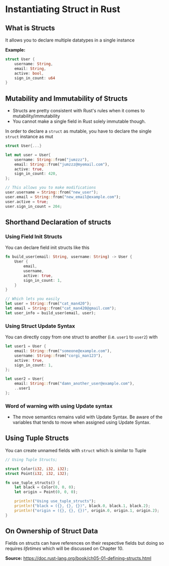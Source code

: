 # Instantiating Struct in Rust

## What is Structs

It allows you to declare multiple datatypes in a single instance

**Example:**
```rust
struct User {
    username: String,
    email: String,
    active: bool,
    sign_in_count: u64
}

```

## Mutability and Immutability of Structs
- Structs are pretty consistent with Rust's rules when it comes to mutability/immutability
- You cannot make a single field in Rust solely immutable though.

In order to declare a `struct` as mutable, you have to declare the single `struct` instance as mut

```rust
struct User{...}

let mut user = User{
    username: String::from("jumzzz"),
    email: String::from("jumzzz@myemail.com"),
    active: true,
    sign_in_count: 420,
};

// This allows you to make modifications
user.username = String::from("new_user");
user.email = String::from("new_email@example.com");
user.active = true;
user.sign_in_count = 204; 

```

## Shorthand Declaration of structs

### Using Field Init Structs

You can declare field init structs like this
```rust
fn build_user(email: String, username: String) -> User {
    User {
        email,
        username,
        active: true,
        sign_in_count: 1,
    }
}

// Which lets you easily
let user = String::from("cat_man420");
let email = String::from("cat_man420@gmail.com");
let user_info = build_user(email, user);

```

### Using Struct Update Syntax

You can directly copy from one struct to another (i.e. `user1` to `user2`) with

```rust
let user1 = User {
    email: String::from("someone@example.com"),
    username: String::from("corgi_man123"),
    active: true,
    sign_in_count: 1,
};

let user2 = User{
    email: String::from("damn_another_user@example.com"),
    ..user1
};

```
### Word of warning with using Update syntax
- The move semantics remains valid with Update Syntax. Be aware of the variables
that tends to move when assigned using Update Syntax.


## Using Tuple Structs

You can create unnamed fields with `struct` which is similar to Tuple

```rust
// Using Tuple Structs;

struct Color(i32, i32, i32);
struct Point(i32, i32, i32);

fn use_tuple_structs() {
    let black = Color(0, 0, 0);
    let origin = Point(0, 0, 0);

    println!("Using use_tuple_structs");
    println!("black = ({}, {}, {})", black.0, black.1, black.2);
    println!("origin = ({}, {}, {})", origin.0, origin.1, origin.2);
}
```

## On Ownership of Struct Data

Fields on structs can have references on their respective fields but doing so requires *lifetimes* which will be discussed on Chapter 10.


**Source:** https://doc.rust-lang.org/book/ch05-01-defining-structs.html
